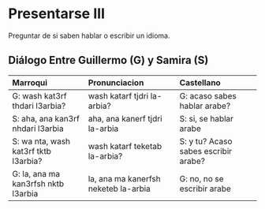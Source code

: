 # Presentarse III

Preguntar de si saben hablar o escribir un idioma.

## Diálogo Entre Guillermo (G) y Samira (S)
| Marroqui                             | Pronunciacion                        | Castellano                           |
|:-------------------------------------|:-------------------------------------|:-------------------------------------|
| G: wash kat3rf thdari l3arbia?       | wash katarf tjdri la-arbia?          | G: acaso sabes hablar arabe?         |
| S: aha, ana kan3rf nhdari l3arbia    | aha, ana kanerf tjdri la-arbia       | S: si, se hablar arabe               |
| S: wa nta, wash kat3rf tktb l3arbia? | wash katarf teketab la-arbia?        | S: y tu? Acaso sabes escribir arabe? |
| G: la, ana ma kan3rfsh nktb l3arbia  | la, ana ma kanerfsh neketeb la-arbia | G: no, no se escribir arabe          |